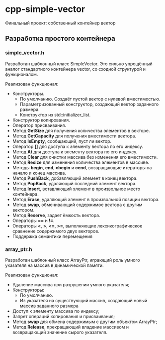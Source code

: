 # cpp-simple-vector
Финальный проект: собственный контейнер вектор
## Разработка простого контейнера 
### simple_vector.h
Разработан шаблонный класс SimpleVector. Это сильно упрощённый аналог стандартного контейнера vector, со сходной структурой и функционалом.

Реализован функционал:
*	Конструкторы.
    * По умолчанию. Создаёт пустой вектор с нулевой вместимостью.
    * Параметризованный конструктор, создающий вектор заданного размера.
    * Конструктор из std::initializer_list.
*	Конструктор копирования. 
*	Оператор присваивания. 
*	Метод **GetSize** для получения количества элементов в векторе.
*	Метод **GetCapacity** для получения вместимости вектора.
*	Метод **IsEmpty**, сообщающий, пуст ли вектор.
*	Оператор **[]** для доступа к элементу вектора по его индексу.
*	Метод **At** для доступа к элементу вектора по его индексу.
*	Метод **Clear** для очистки массива без изменения его вместимости.
*	Метод **Resize** для изменения количества элементов в массиве. 
*	Методы **begin**, **end**, **cbegin** и **cend**, возвращающие итераторы на начало и конец массива.
*	Метод **PushBack**, добавляющий элемент в конец вектора. 
*	Метод **PopBack**, удаляющий последний элемент вектора. 
*	Метод **Insert**, вставляющий элемент в произвольное место контейнера. 
*	Метод **Erase**, удаляющий элемент в произвольной позиции вектора. 
*	Метод **swap**, обменивающий содержимое вектора с другим вектором.
*	Метод **Reserve**, задает ёмкость вектора.
*	Операторы **==** и **!=**.
*	Операторы **<**, **>**, **<=**, **>=**, выполняющие лексикографическое сравнение содержимого двух векторов.
*	Поддержка семантики перемещения
### array_ptr.h
Разработан шаблонный класс ArrayPtr, играющий роль умного указателя на массив в динамической памяти.

Реализован функционал:
*	Удаление массива при разрушении умного указателя;
*	Конструкторы: 
    * По умолчанию.
    * Из указателя на существующий массив, создающий новый массив заданного размера
*	Доступ к элементу массива по индексу;
*	Запрет операций копирования и присваивания;
*	Метод **swap** для обмена содержимым с другим объектом ArrayPtr;
*	Метод **Release**, прекращающий владение массивом и возвращающий значение сырого указателя.
